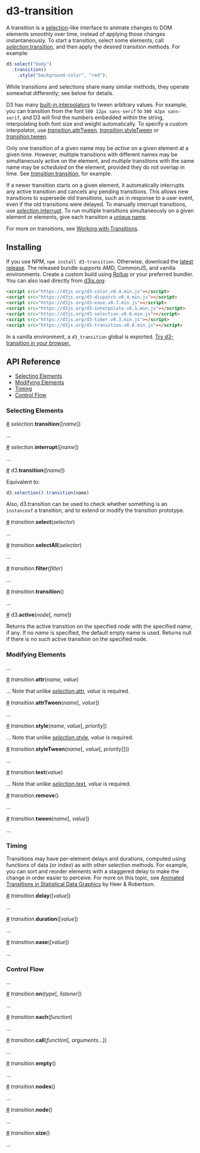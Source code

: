 # d3-transition

A transition is a [selection](https://github.com/d3/d3-selection)-like interface to animate changes to DOM elements smoothly over time, instead of applying those changes instantaneously. To start a transition, select some elements, call [*selection*.transition](#selection_transition), and then apply the desired transition methods. For example:

```js
d3.select("body")
  .transition()
    .style("background-color", "red");
```

While transitions and selections share many similar methods, they operate somewhat differently; see below for details.

D3 has many [built-in interpolators](https://github.com/d3/d3-interpolate) to tween arbitrary values. For example, you can transition from the font `500 12px sans-serif` to `300 42px sans-serif`, and D3 will find the numbers embedded within the string, interpolating both font size and weight automatically. To specify a custom interpolator, use [*transition*.attrTween](#transition_attrTween), [*transition*.styleTween](#transition_styleTween) or [*transition*.tween](#transition_tween).

Only one transition of a given name may be *active* on a given element at a given time. However, multiple transitions with different names may be simultaneously active on the element, and multiple transitions with the same name may be *scheduled* on the element, provided they do not overlap in time. See [*transition*.transition](#transition_transition), for example.

If a newer transition starts on a given element, it automatically interrupts any active transition and cancels any pending transitions. This allows new transitions to supersede old transitions, such as in response to a user event, even if the old transitions were delayed. To manually interrupt transitions, use [*selection*.interrupt](#selection_interrupt). To run multiple transitions simultaneously on a given element or elements, give each transition a [unique name](#selection_transition).

For more on transitions, see [Working with Transitions](http://bost.ocks.org/mike/transition/).

## Installing

If you use NPM, `npm install d3-transition`. Otherwise, download the [latest release](https://github.com/d3/d3-transition/releases/latest). The released bundle supports AMD, CommonJS, and vanilla environments. Create a custom build using [Rollup](https://github.com/rollup/rollup) or your preferred bundler. You can also load directly from [d3js.org](https://d3js.org):

```html
<script src="https://d3js.org/d3-color.v0.4.min.js"></script>
<script src="https://d3js.org/d3-dispatch.v0.4.min.js"></script>
<script src="https://d3js.org/d3-ease.v0.7.min.js"></script>
<script src="https://d3js.org/d3-interpolate.v0.5.min.js"></script>
<script src="https://d3js.org/d3-selection.v0.6.min.js"></script>
<script src="https://d3js.org/d3-timer.v0.3.min.js"></script>
<script src="https://d3js.org/d3-transition.v0.0.min.js"></script>
```

In a vanilla environment, a `d3_transition` global is exported. [Try d3-transition in your browser.](https://tonicdev.com/npm/d3-transition)

## API Reference

* [Selecting Elements](#selecting-elements)
* [Modifying Elements](#modifying-elements)
* [Timing](#timing)
* [Control Flow](#control-flow)

### Selecting Elements

<a name="selection_transition" href="#selection_transition">#</a> <i>selection</i>.<b>transition</b>([<i>name</i>])

…

<a name="selection_interrupt" href="#selection_interrupt">#</a> <i>selection</i>.<b>interrupt</b>([<i>name</i>])

…

<a name="transition" href="#transition">#</a> d3.<b>transition</b>([<i>name</i>])

Equivalent to:

```js
d3.selection().transition(name)
```

Also, d3.transition can be used to check whether something is an `instanceof` a transition, and to extend or modify the transition prototype.

<a name="transition_select" href="#transition_select">#</a> <i>transition</i>.<b>select</b>(<i>selector</i>)

…

<a name="transition_selectAll" href="#transition_selectAll">#</a> <i>transition</i>.<b>selectAll</b>(<i>selector</i>)

…

<a name="transition_filter" href="#transition_filter">#</a> <i>transition</i>.<b>filter</b>(<i>filter</i>)

…

<a name="transition_transition" href="#transition_transition">#</a> <i>transition</i>.<b>transition</b>()

…

<a name="active" href="#active">#</a> d3.<b>active</b>(<i>node</i>[, <i>name</i>])

Returns the active transition on the specified *node* with the specified *name*, if any. If no *name* is specified, the default empty name is used. Returns null if there is no such active transition on the specified node.

### Modifying Elements

…

<a name="transition_attr" href="#transition_attr">#</a> <i>transition</i>.<b>attr</b>(<i>name</i>, <i>value</i>)

… Note that unlike [*selection*.attr](https://github.com/d3/d3-selection#selection_attr), *value* is required.

<a name="transition_attrTween" href="#transition_attrTween">#</a> <i>transition</i>.<b>attrTween</b>(<i>name</i>[, <i>value</i>])

…

<a name="transition_style" href="#transition_style">#</a> <i>transition</i>.<b>style</b>(<i>name</i>, <i>value</i>[, <i>priority</i>])

… Note that unlike [*selection*.style](https://github.com/d3/d3-selection#selection_style), *value* is required.

<a name="transition_styleTween" href="#transition_styleTween">#</a> <i>transition</i>.<b>styleTween</b>(<i>name</i>[, <i>value</i>[, <i>priority</i>]]))

…

<a name="transition_text" href="#transition_text">#</a> <i>transition</i>.<b>text</b>(<i>value</i>)

… Note that unlike [*selection*.text](https://github.com/d3/d3-selection#selection_text), *value* is required.

<a name="transition_remove" href="#transition_remove">#</a> <i>transition</i>.<b>remove</b>()

…

<a name="transition_tween" href="#transition_tween">#</a> <i>transition</i>.<b>tween</b>(<i>name</i>[, <i>value</i>])

…

### Timing

Transitions may have per-element delays and durations, computed using functions of data (or index) as with other selection methods. For example, you can sort and reorder elements with a staggered delay to make the change in order easier to perceive. For more on this topic, see [Animated Transitions in Statistical Data Graphics](http://vis.berkeley.edu/papers/animated_transitions/) by Heer & Robertson.

<a name="transition_delay" href="#transition_delay">#</a> <i>transition</i>.<b>delay</b>([<i>value</i>])

…

<a name="transition_duration" href="#transition_duration">#</a> <i>transition</i>.<b>duration</b>([<i>value</i>])

…

<a name="transition_ease" href="#transition_ease">#</a> <i>transition</i>.<b>ease</b>([<i>value</i>])

…

### Control Flow

…

<a name="transition_on" href="#transition_on">#</a> <i>transition</i>.<b>on</b>(<i>type</i>[, <i>listener</i>])

…

<a name="transition_each" href="#transition_each">#</a> <i>transition</i>.<b>each</b>(<i>function</i>)

…

<a name="transition_call" href="#transition_call">#</a> <i>transition</i>.<b>call</b>(<i>function</i>[, <i>arguments…</i>])

…

<a name="transition_empty" href="#transition_empty">#</a> <i>transition</i>.<b>empty</b>()

…

<a name="transition_nodes" href="#transition_nodes">#</a> <i>transition</i>.<b>nodes</b>()

…

<a name="transition_node" href="#transition_node">#</a> <i>transition</i>.<b>node</b>()

…

<a name="transition_size" href="#transition_size">#</a> <i>transition</i>.<b>size</b>()

…

